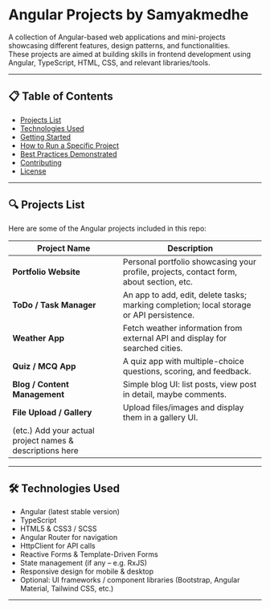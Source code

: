# Angular Projects by Samyakmedhe

A collection of Angular-based web applications and mini-projects showcasing different features, design patterns, and functionalities.  
These projects are aimed at building skills in frontend development using Angular, TypeScript, HTML, CSS, and relevant libraries/tools.

---

## 📋 Table of Contents

- [Projects List](#projects-list)  
- [Technologies Used](#technologies-used)  
- [Getting Started](#getting-started)  
- [How to Run a Specific Project](#how-to-run-a-specific-project)  
- [Best Practices Demonstrated](#best-practices-demonstrated)  
- [Contributing](#contributing)  
- [License](#license)

---

## 🔍 Projects List

Here are some of the Angular projects included in this repo:

| Project Name | Description |
|--------------|-------------|
| **Portfolio Website** | Personal portfolio showcasing your profile, projects, contact form, about section, etc. |
| **ToDo / Task Manager** | An app to add, edit, delete tasks; marking completion; local storage or API persistence. |
| **Weather App** | Fetch weather information from external API and display for searched cities. |
| **Quiz / MCQ App** | A quiz app with multiple-choice questions, scoring, and feedback. |
| **Blog / Content Management** | Simple blog UI: list posts, view post in detail, maybe comments. |
| **File Upload / Gallery** | Upload files/images and display them in a gallery UI. |
| (etc.) Add your actual project names & descriptions here |

---

## 🛠 Technologies Used

- Angular (latest stable version)  
- TypeScript  
- HTML5 & CSS3 / SCSS  
- Angular Router for navigation  
- HttpClient for API calls  
- Reactive Forms & Template-Driven Forms  
- State management (if any – e.g. RxJS)  
- Responsive design for mobile & desktop  
- Optional: UI frameworks / component libraries (Bootstrap, Angular Material, Tailwind CSS, etc.)

---
